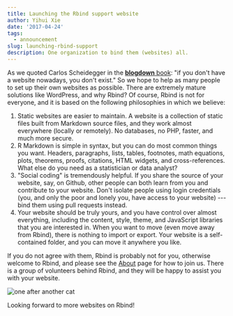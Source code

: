 ```yaml
---
title: Launching the Rbind support website
author: Yihui Xie
date: '2017-04-24'
tags:
  - announcement
slug: launching-rbind-support
description: One organization to bind them (websites) all.
---
```


As we quoted Carlos Scheidegger in the [**blogdown** book](https://bookdown.org/yihui/blogdown/): "if you don't have a website nowadays, you don't exist." So we hope to help as many people to set up their own websites as possible. There are extremely mature solutions like WordPress, and why Rbind? Of course, Rbind is not for everyone, and it is based on the following philosophies in which we believe:

1. Static websites are easier to maintain. A website is a collection of static files built from Markdown source files, and they work almost everywhere (locally or remotely). No databases, no PHP, faster, and much more secure.
1. R Markdown is simple in syntax, but you can do most common things you want. Headers, paragraphs, lists, tables, footnotes, math equations, plots, theorems, proofs, citations, HTML widgets, and cross-references. What else do you need as a statistician or data analyst?
1. "Social coding" is tremendously helpful. If you share the source of your website, say, on Github, other people can both learn from you and contribute to your website. Don't isolate people using login credentials (you, and only the poor and lonely you, have access to your website) --- bind them using pull requests instead.
1. Your website should be truly yours, and you have control over almost everything, including the content, style, theme, and JavaScript libraries that you are interested in. When you want to move (even move away from Rbind), there is nothing to import or export. Your website is a self-contained folder, and you can move it anywhere you like.

If you do not agree with them, Rbind is probably not for you, otherwise welcome to Rbind, and please see the [About](/about/) page for how to join us. There is a group of volunteers behind Rbind, and they will be happy to assist you with your website.

![one after another cat](https://slides.yihui.name/gif/cat-flow.gif)

Looking forward to more websites on Rbind!
